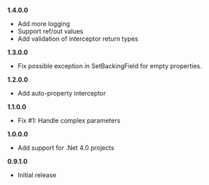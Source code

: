 **1.4.0.0**
- Add more logging
- Support ref/out values
- Add validation of interceptor return types

**1.3.0.0**
- Fix possible exception in SetBackingField for empty properties.

**1.2.0.0**
- Add auto-property interceptor

**1.1.0.0**
- Fix #1: Handle complex parameters

**1.0.0.0**
- Add support for .Net 4.0 projects

**0.9.1.0**
- Initial release
